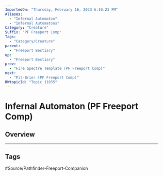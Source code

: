 ```yaml
---
ImportedOn: "Thursday, February 16, 2023 6:10:23 PM"
Aliases:
  - "Infernal Automaton"
  - "Infernal Automatons"
Category: "Creature"
Suffix: "PF Freeport Comp"
Tags:
  - "Category/Creature"
parent:
  - "Freeport Bestiary"
up:
  - "Freeport Bestiary"
prev:
  - "Fire Spectre Template (PF Freeport Comp)"
next:
  - "Pit-Brier (PF Freeport Comp)"
RWtopicId: "Topic_11035"
---
```

# Infernal Automaton (PF Freeport Comp)
## Overview

---
## Tags
#Source/Pathfinder-Freeport-Companion

